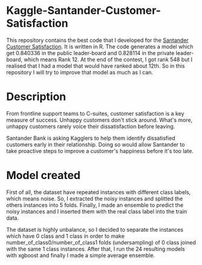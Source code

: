 # Kaggle-Santander-Customer-Satisfaction

This repository contains the best code that I developed for the [Santander Customer Satisfaction](https://www.kaggle.com/c/santander-customer-satisfaction). It is written in R. The code generates a model which get 0.840336 in the public leader-board and 0.828114 in the private leader-board, which means Rank 12. 
At the end of the contest, I got rank 548 but I realised that I had a model that would have ranked about 12th. So in this repository I will try to improve that model as much as I can.


# Description

From frontline support teams to C-suites, customer satisfaction is a key measure of success. Unhappy customers don't stick around. What's more, unhappy customers rarely voice their dissatisfaction before leaving.

Santander Bank is asking Kagglers to help them identify dissatisfied customers early in their relationship. Doing so would allow Santander to take proactive steps to improve a customer's happiness before it's too late.

# Model created

First of all, the dataset have repeated instances with different class labels, which means noise. So, I extracted the noisy instances and splitted the others instances into 5 folds. Finally, I made an ensemble to predict the noisy instances and I inserted them with the real class label into the train data. 

The dataset is highly unbalance, so I decided to separate the instances which have 0 class and 1 class in order to make number_of_class0/number_of_class1 folds (undersampling) of 0 class joined with the same 1 class instances.  After that, I run the 24 resulting models with xgboost and finally I made a simple average ensemble.
